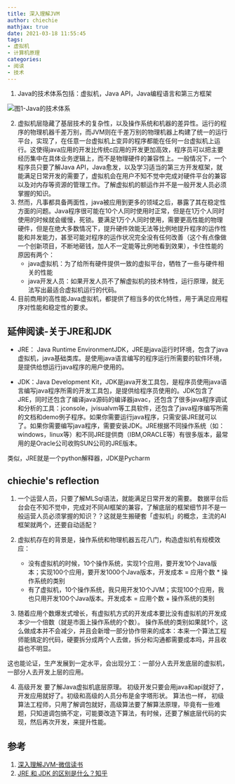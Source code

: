 ```yaml
---
title: 深入理解JVM
author: chiechie
mathjax: true
date: 2021-03-18 11:55:45
tags:
- 虚拟机
- 计算机原理
categories: 
- 阅读
- 技术
---
```


1. Java的技术体系包括：虚拟机，Java API，Java编程语言和第三方框架

![图1-Java的技术体系](img.png)

2. 虚拟机层隐藏了基层技术的复杂性，以及操作系统和机器的差异性。运行的程序的物理机器千差万别，而JVM则在千差万别的物理机器上构建了统一的运行平台，实现了，在任意一台虚拟机上变异的程序都能在任何一台虚拟机上运行。这使得java应用的开发比传统c应用的开发更加高效，程序员可以把主要经历集中在具体业务逻辑上，而不是物理硬件的兼容性上。一般情况下，一个程序员只要了解Java API，Java愈发，以及学习适当的第三方开发框架，就能满足日常开发的需要了，虚拟机会在用户不知不觉中完成对硬件平台的兼容以及对内存等资源的管理工作。了解虚拟机的额运作并不是一般开发人员必须掌握的知识。
3. 然而，凡事都具备两面性，java被应用到更多的领域之后，暴露了其在稳定性方面的问题。Java程序很可能在10个人同时使用时正常，但是在1万个人同时使用的时候就会缓慢，死锁。要满足1万个人同时使用，需要更高性能的物理硬件，但是在绝大多数情况下，提升硬件效能无法等比例地提升程序的运作性能和并发能力，甚至可能对程序的运作状况完全没有任何改善（这个有点像做一个创新项目，不断地砸钱，加人不一定能等比例地看到效果），卡住性能的原因有两个：
   - java虚拟机：为了给所有硬件提供一致的虚拟平台，牺牲了一些与硬件相关的性能
   - java开发人员：如果开发人员不了解虚拟机的技术特性，运行原理，就无法写出最适合虚拟机运行的代码。
4. 目前商用的高性能Java虚拟机，都提供了相当多的优化特性，用于满足应用程序对性能和稳定性的要求。
   
## 延伸阅读-关于JRE和JDK

- JRE： Java Runtime EnvironmentJDK，JRE是java运行时环境，包含了java虚拟机，java基础类库。是使用java语言编写的程序运行所需要的软件环境，是提供给想运行java程序的用户使用的。

- JDK：Java Development Kit，JDK是java开发工具包，是程序员使用java语言编写java程序所需的开发工具包，是提供给程序员使用的。JDK包含了JRE，同时还包含了编译java源码的编译器javac，还包含了很多java程序调试和分析的工具：jconsole，jvisualvm等工具软件，还包含了java程序编写所需的文档和demo例子程序。如果你需要运行java程序，只需安装JRE就可以了。如果你需要编写java程序，需要安装JDK。JRE根据不同操作系统（如：windows，linux等）和不同JRE提供商（IBM,ORACLE等）有很多版本，最常用的是Oracle公司收购SUN公司的JRE版本。

类似，JRE就是一个python解释器，JDK是Pycharm

## chiechie's reflection

1. 一个运营人员，只要了解MLSql语法，就能满足日常开发的需要。
数据平台后台会在不知不觉中，完成对不同AI框架的兼容，了解底层的框架细节并不是一般运营人员必须掌握的知识？？这就是生搬硬套「虚拟机」的概念，主流的AI框架就两个，还要自动适配？

2. 虚拟机存在的背景是，操作系统和物理机器五花八门，构造虚拟机有规模效应：

    - 没有虚拟机的时候，10个操作系统，实现1个应用，要开发10个Java版本；实现100个应用，要开发1000个Java版本，开发成本 = 应用个数  * 操作系统的类别
    - 有了虚拟机，10个操作系统，我只用开发10个JVM；实现100个应用，我也只用开发100个Java版本。开发成本 = 应用个数 + 操作系统的类别

3. 随着应用个数爆发式增长，有虚拟机方式的开发成本要比没有虚拟机的开发成本少一个倍数（就是市面上操作系统的个数）。
操作系统的类别如果就1个，这么做成本并不会减少，并且会新增一部分协作带来的成本：本来一个算法工程师能搞定的代码，硬要拆分成两个人去做，拆分和沟通都需要成本吗，并且收益也不明显。

这也能论证，生产发展到一定水平，会出现分工：一部分人去开发底层的虚拟机，一部分人去开发上层的应用。

4. 高级开发 要了解Java虚拟机底层原理。 初级开发只要会用java和api就好了，开发应用就好了。初级和高级的人员分布是金字塔形状。
算法也一样， 初级算法工程师，只用了解调包就好，高级算法要了解算法原理，毕竟有一些难题，只知道调包搞不定，可能要改造下算法，有时候，还要了解底层代码的实现，然后再次开发，来提升性能。



## 参考
1. [深入理解JVM-微信读书](https://weread.qq.com/web/reader/9b832f305933f09b86bd2a9kecc32f3013eccbc87e4b62e)
2. [JRE 和 JDK 的区别是什么？知乎](https://www.zhihu.com/question/20317448/answer/14737358)